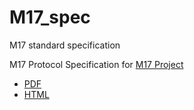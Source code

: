 # M17_spec
M17 standard specification

M17 Protocol Specification for [M17 Project](http://m17project.org/)

 * [PDF](https://m17-protocol-specification.readthedocs.io/_/downloads/en/latest/pdf/)
 * [HTML](https://m17-protocol-specification.readthedocs.io/)